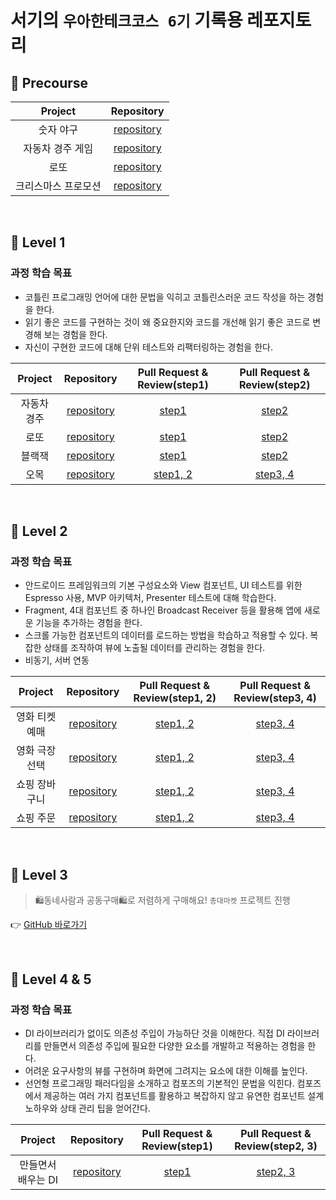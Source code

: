# 서기의 `우아한테크코스 6기` 기록용 레포지토리

## 📕 Precourse

| Project | Repository |
|:---:|:---:|
|숫자 야구|[repository](https://github.com/Namyunsuk/kotlin-baseball-6/tree/Namyunsuk)|
|자동차 경주 게임|[repository](https://github.com/Namyunsuk/kotlin-racingcar-6/tree/Namyunsuk)|
|로또|[repository](https://github.com/Namyunsuk/kotlin-lotto-6/tree/Namyunsuk)|
|크리스마스 프로모션|[repository](https://github.com/Namyunsuk/kotlin-christmas-6-Namyunsuk)|

<br>

## 📙 Level 1

### 과정 학습 목표
- 코틀린 프로그래밍 언어에 대한 문법을 익히고 코틀린스러운 코드 작성을 하는 경험을 한다.
- 읽기 좋은 코드를 구현하는 것이 왜 중요한지와 코드를 개선해 읽기 좋은 코드로 변경해 보는 경험을 한다.
- 자신이 구현한 코드에 대해 단위 테스트와 리팩터링하는 경험을 한다.

| Project |Repository | Pull Request & Review(step1) | Pull Request & Review(step2) |
|:-----:|:-----:|:---:|:---:|
|자동차 경주 <br>|[repository](https://github.com/Namyunsuk/kotlin-racingcar)|[step1](https://github.com/woowacourse/kotlin-racingcar/pull/96)|[step2](https://github.com/woowacourse/kotlin-racingcar/pull/114)|
|로또 <br>|[repository](https://github.com/Namyunsuk/kotlin-lotto)|[step1](https://github.com/woowacourse/kotlin-lotto/pull/72)|[step2](https://github.com/woowacourse/kotlin-lotto/pull/86)|
|블랙잭 <br>|[repository](https://github.com/Namyunsuk/kotlin-blackjack)|[step1](https://github.com/woowacourse/kotlin-blackjack/pull/76)|[step2](https://github.com/woowacourse/kotlin-blackjack/pull/86)|
|오목 <br>|[repository](https://github.com/Namyunsuk/kotlin-omok)|[step1, 2](https://github.com/woowacourse/kotlin-omok/pull/60)|[step3, 4](https://github.com/woowacourse/kotlin-omok/pull/79)|


<br>


## 📒 Level 2


### 과정 학습 목표
- 안드로이드 프레임워크의 기본 구성요소와 View 컴포넌트, UI 테스트를 위한 Espresso 사용, MVP 아키텍처, Presenter 테스트에 대해 학습한다.
- Fragment, 4대 컴포넌트 중 하나인 Broadcast Receiver 등을 활용해 앱에 새로운 기능을 추가하는 경험을 한다.
- 스크롤 가능한 컴포넌트의 데이터를 로드하는 방법을 학습하고 적용할 수 있다. 복잡한 상태를 조작하여 뷰에 노출될 데이터를 관리하는 경험을 한다.
- 비동기, 서버 연동

| Project |Repository | Pull Request & Review(step1, 2) | Pull Request & Review(step3, 4) |
|:-----:|:-----:|:---:|:---:|
|영화 티켓 예매 <br>|[repository](https://github.com/Namyunsuk/android-movie-ticket)|[step1, 2](https://github.com/woowacourse/android-movie-ticket/pull/73)|[step3, 4](https://github.com/woowacourse/android-movie-ticket/pull/81)|
|영화 극장 선택 <br>|[repository](https://github.com/Namyunsuk/android-movie-theater)|[step1, 2](https://github.com/woowacourse/android-movie-theater/pull/56)|[step3, 4](https://github.com/woowacourse/android-movie-theater/pull/79)|
|쇼핑 장바구니 <br>|[repository](https://github.com/Namyunsuk/android-shopping-cart)|[step1, 2](https://github.com/woowacourse/android-shopping-cart/pull/59)|[step3, 4](https://github.com/woowacourse/android-shopping-cart/pull/77)|
|쇼핑 주문 <br>|[repository](https://github.com/Namyunsuk/android-shopping-order)|[step1, 2](https://github.com/woowacourse/android-shopping-order/pull/67)|[step3, 4](https://github.com/woowacourse/android-shopping-order/pull/77)|

<br>

## 📗 Level 3

> 🛍️동네사람과 공동구매🛍️로 저렴하게 구매해요! `총대마켓` 프로젝트 진행

👉 [GitHub 바로가기](https://github.com/woowacourse-teams/2024-chongdae-market)

<br/>


## 📘 Level 4 & 5

### 과정 학습 목표
- DI 라이브러리가 없이도 의존성 주입이 가능하단 것을 이해한다. 직접 DI 라이브러리를 만들면서 의존성 주입에 필요한 다양한 요소를 개발하고 적용하는 경험을 한다.
- 어려운 요구사항의 뷰를 구현하며 화면에 그려지는 요소에 대한 이해를 높인다.
- 선언형 프로그래밍 패러다임을 소개하고 컴포즈의 기본적인 문법을 익힌다. 컴포즈에서 제공하는 여러 가지 컴포넌트를 활용하고 복잡하지 않고 유연한 컴포넌트 설계 노하우와 상태 관리 팁을 얻어간다.

| Project |Repository | Pull Request & Review(step1) | Pull Request & Review(step2, 3) |
|:-----:|:-----:|:---:|:---:|
|만들면서 배우는 DI <br>|[repository](https://github.com/Namyunsuk/android-di)|[step1](https://github.com/woowacourse/android-di/pull/84)|[step2, 3](https://github.com/woowacourse/android-di/pull/106)|

<br/>



